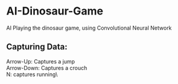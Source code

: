 # AI-Dinosaur-Game
AI Playing the dinosaur game, using Convolutional Neural Network

## Capturing Data:
Arrow-Up: Captures a jump\
Arrow-Down: Captures a crouch\
N: captures running\
